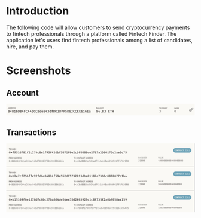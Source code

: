 # Introduction 

The following code will allow customers to send cryptocurrency payments to fintech professionals through a platform called Fintech Finder. The application let's users find fintech professionals among a list of candidates, hire, and pay them. 

# Screenshots
## Account 

![Screenshot](Images/account_balance.jpg)

## Transactions
![Screenshot](Images/transactions.jpg)
